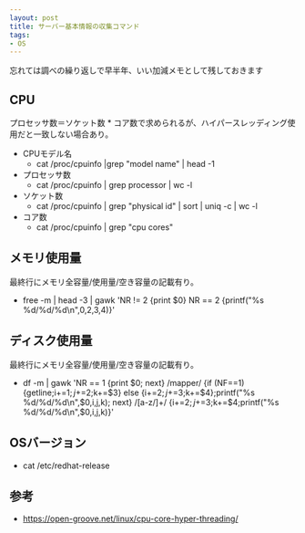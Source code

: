 ```yaml
---
layout: post
title: サーバー基本情報の収集コマンド
tags: 
- OS
---
```

忘れては調べの繰り返しで早半年、いい加減メモとして残しておきます
  
<!-- more -->
## CPU
プロセッサ数＝ソケット数 * コア数で求められるが、ハイパースレッディング使用だと一致しない場合あり。
- CPUモデル名
  - cat /proc/cpuinfo |grep "model name" | head -1
- プロセッサ数
  - cat /proc/cpuinfo | grep processor | wc -l
- ソケット数
  - cat /proc/cpuinfo | grep "physical id" | sort | uniq -c | wc -l
- コア数
  - cat /proc/cpuinfo | grep "cpu cores"

## メモリ使用量
最終行にメモリ全容量/使用量/空き容量の記載有り。
- free -m | head -3 | gawk 'NR != 2 {print $0} NR == 2 {printf("%s %d/%d/%d\n",$0,$2,$3,$4)}'

## ディスク使用量
最終行にメモリ全容量/使用量/空き容量の記載有り。
- df -m | gawk 'NR == 1 {print $0; next} /mapper/ {if (NF==1) {getline;i+=$1;j+=$2;k+=$3} else {i+=$2;j+=$3;k+=$4};printf("%s         %d/%d/%d\n",$0,i,j,k); next} /[a-z/]+/ {i+=$2;j+=$3;k+=$4;printf("%s         %d/%d/%d\n",$0,i,j,k)}'

## OSバージョン
- cat /etc/redhat-release

## 参考
- https://open-groove.net/linux/cpu-core-hyper-threading/
